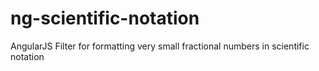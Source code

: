 ng-scientific-notation
======================

AngularJS Filter for formatting very small fractional numbers in scientific notation
